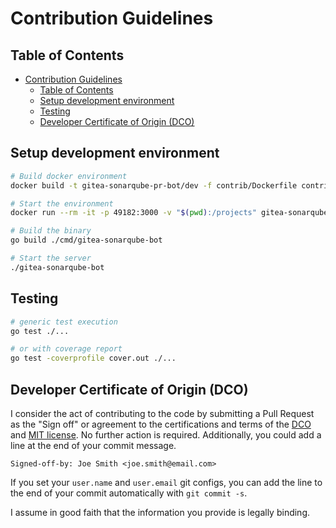 # Contribution Guidelines

## Table of Contents

- [Contribution Guidelines](#contribution-guidelines)
  - [Table of Contents](#table-of-contents)
  - [Setup development environment](#setup-development-environment)
  - [Testing](#testing)
  - [Developer Certificate of Origin (DCO)](#developer-certificate-of-origin-dco)

## Setup development environment

```bash
# Build docker environment
docker build -t gitea-sonarqube-pr-bot/dev -f contrib/Dockerfile contrib

# Start the environment
docker run --rm -it -p 49182:3000 -v "$(pwd):/projects" gitea-sonarqube-pr-bot/dev

# Build the binary
go build ./cmd/gitea-sonarqube-bot

# Start the server
./gitea-sonarqube-bot
```

## Testing

```bash
# generic test execution
go test ./...

# or with coverage report
go test -coverprofile cover.out ./...
```

## Developer Certificate of Origin (DCO)

I consider the act of contributing to the code by submitting a Pull Request as the "Sign off" or agreement to the 
certifications and terms of the [DCO](DCO) and [MIT license](LICENSE). No further action is required. Additionally, 
you could add a line at the end of your commit message.

```
Signed-off-by: Joe Smith <joe.smith@email.com>
```

If you set your `user.name` and `user.email` git configs, you can add the line to the end of your commit automatically 
with `git commit -s`.

I assume in good faith that the information you provide is legally binding.
